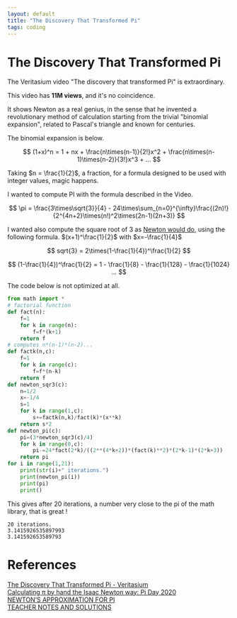 ```yaml
---
layout: default
title: "The Discovery That Transformed Pi"
tags: coding
---
```

# The Discovery That Transformed Pi

The Veritasium video "The discovery that transformed Pi" is extraordinary.

This video has **11M views**, and it's no coincidence.

It shows Newton as a real genius, in the sense that he invented a revolutionary method of calculation starting from the trivial "binomial expansion", related to Pascal's triangle and known for centuries.

The binomial expansion is below. 

$$
(1+x)^n = 1 + nx + \frac{n\times(n-1)}{2!}x^2 + \frac{n\times(n-1)\times(n-2)}{3!}x^3 + ...
$$ 

Taking $n = \frac{1}{2}$, a fraction, for a formula designed to be used with integer values, magic happens.

I wanted to compute PI with the formula described in the Video.

$$
\pi = \frac{3\times\sqrt{3}}{4} - 24\times\sum_{n=0}^{\infty}\frac{(2n)!}{2^{4n+2}\times(n!)^2\times(2n-1)(2n+3)}
$$ 

I wanted also compute the square root of 3 as [Newton would do](https://youtu.be/gMlf1ELvRzc?t=742), using the following formula. $(x+1)^\frac{1}{2}$ with $x=-\frac{1}{4}$  

$$ 
sqrt{3} = 2\times(1-\frac{1}{4})^\frac{1}{2} 
$$ 

$$ 
(1-\frac{1}{4})^\frac{1}{2} = 1 - \frac{1}{8} - \frac{1}{128} - \frac{1}{1024} ...
$$ 

The code below is not optimized at all.

```python
from math import *
# factorial function
def fact(n):
    f=1
    for k in range(n):
        f=f*(k+1)
    return f
# computes n*(n-1)*(n-2)...
def factk(n,c):
    f=1
    for k in range(c):
        f=f*(n-k)
    return f
def newton_sqr3(c):
    n=1/2
    x=-1/4
    s=1
    for k in range(1,c):
        s+=factk(n,k)/fact(k)*(x**k)        
    return s*2 
def newton_pi(c):
    pi=(3*newton_sqr3(c)/4)
    for k in range(0,c):
        pi-=24*fact(2*k)/((2**(4*k+2))*(fact(k)**2)*(2*k-1)*(2*k+3))
    return pi
for i in range(1,21):
    print(str(i)+" iterations.")
    print(newton_pi(i))
    print(pi)
    print()
```

This gives after 20 iterations, a number very close to the pi of the math library, that is great !

```
20 iterations.
3.1415926535897993
3.141592653589793
```


# References

[The Discovery That Transformed Pi - Veritasium](https://www.youtube.com/watch?v=gMlf1ELvRzc)  
[Calculating π by hand the Isaac Newton way: Pi Day 2020](https://www.youtube.com/watch?v=CKl1B8y4qXw)  
[NEWTON’S APPROXIMATION FOR PI](https://think-maths.co.uk/sites/default/files/2020-03/Newton%27s%20Approximation%20to%20Pi_1.pdf)  
[TEACHER NOTES AND SOLUTIONS](https://think-maths.co.uk/sites/default/files/2020-03/Teacher%20Notes%20and%20Solutions_5.pdf)  
